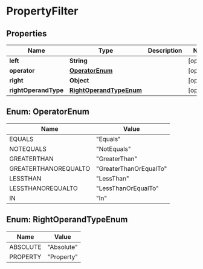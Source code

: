 
# PropertyFilter

## Properties
Name | Type | Description | Notes
------------ | ------------- | ------------- | -------------
**left** | **String** |  |  [optional]
**operator** | [**OperatorEnum**](#OperatorEnum) |  |  [optional]
**right** | **Object** |  |  [optional]
**rightOperandType** | [**RightOperandTypeEnum**](#RightOperandTypeEnum) |  |  [optional]


<a name="OperatorEnum"></a>
## Enum: OperatorEnum
Name | Value
---- | -----
EQUALS | &quot;Equals&quot;
NOTEQUALS | &quot;NotEquals&quot;
GREATERTHAN | &quot;GreaterThan&quot;
GREATERTHANOREQUALTO | &quot;GreaterThanOrEqualTo&quot;
LESSTHAN | &quot;LessThan&quot;
LESSTHANOREQUALTO | &quot;LessThanOrEqualTo&quot;
IN | &quot;In&quot;


<a name="RightOperandTypeEnum"></a>
## Enum: RightOperandTypeEnum
Name | Value
---- | -----
ABSOLUTE | &quot;Absolute&quot;
PROPERTY | &quot;Property&quot;



